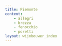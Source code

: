 ```yaml
---
title: Piemonte 
content: 
    - allegri
    - brezza
    - fenocchio
    - poretti
layout: wijnbouwer_index
---
```

